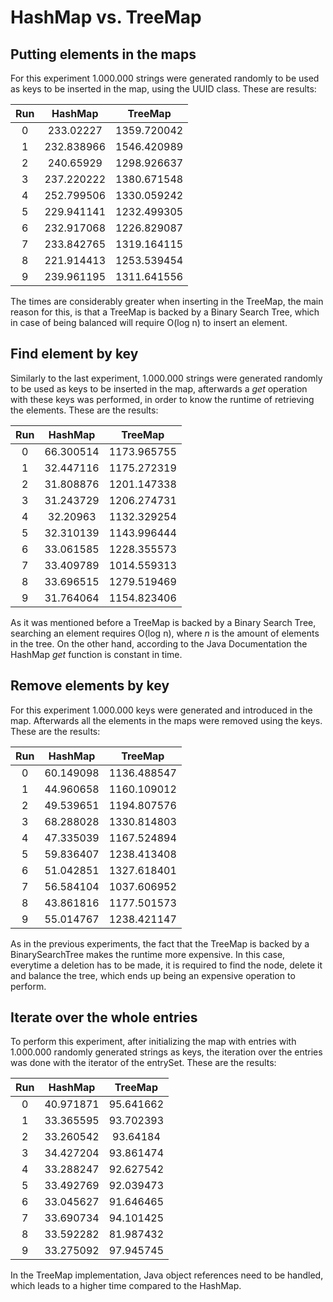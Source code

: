 # HashMap vs. TreeMap

## Putting elements in the maps

For this experiment 1.000.000 strings were generated randomly to be used as keys to be inserted in the map, using the UUID class. These are results: 

| Run  | HashMap | TreeMap |
| :--: | :-------: | :--------: |
| 0    |233.02227|1359.720042|
| 1    |232.838966|1546.420989|
| 2    |240.65929|1298.926637|
| 3    |237.220222|1380.671548|
| 4    |252.799506|1330.059242|
| 5    |229.941141|1232.499305|
| 6    |232.917068|1226.829087|
| 7    |233.842765|1319.164115|
| 8    |221.914413|1253.539454|
| 9    |239.961195|1311.641556|

The times are considerably greater when inserting in the TreeMap, the main reason for this, is that a TreeMap is backed by a Binary Search Tree, which in case of being balanced will require O(log n) to insert an element. 

## Find element by key

Similarly to the last experiment, 1.000.000 strings were generated randomly to be used as keys to be inserted in the map, afterwards a _get_ operation with these keys was performed, in order to know the runtime of retrieving the elements. These are the results:

| Run  | HashMap | TreeMap |
| :--: | :-------: | :--------: |
| 0    |66.300514|1173.965755|
| 1    |32.447116|1175.272319|
| 2    |31.808876|1201.147338|
| 3    |31.243729|1206.274731|
| 4    |32.20963|1132.329254|
| 5    |32.310139|1143.996444|
| 6    |33.061585|1228.355573|
| 7    |33.409789|1014.559313|
| 8    |33.696515|1279.519469|
| 9    |31.764064|1154.823406|

As it was mentioned before a TreeMap is backed by a Binary Search Tree, searching an element requires O(log n), where _n_ is the amount of elements in the tree. On the other hand, according to the Java Documentation the HashMap _get_ function is constant in time. 

## Remove elements by key

For this experiment 1.000.000 keys were generated and introduced in the map. Afterwards all the elements in the maps were removed using the keys. These are the results:

| Run  | HashMap | TreeMap |
| :--: | :-------: | :--------: |
| 0    |60.149098|1136.488547|
| 1    |44.960658|1160.109012|
| 2    |49.539651|1194.807576|
| 3    |68.288028|1330.814803|
| 4    |47.335039|1167.524894|
| 5    |59.836407|1238.413408|
| 6    |51.042851|1327.618401|
| 7    |56.584104|1037.606952|
| 8    |43.861816|1177.501573|
| 9    |55.014767|1238.421147|

As in the previous experiments, the fact that the TreeMap is backed by a BinarySearchTree makes the runtime more expensive. In this case, everytime a deletion has to be made, it is required to find the node, delete it and balance the tree, which ends up being an expensive operation to perform. 

## Iterate over the whole entries

To perform this experiment, after initializing the map with entries with 1.000.000 randomly generated strings as keys, the iteration over the entries was done with the iterator of the entrySet. These are the results:

| Run  | HashMap | TreeMap |
| :--: | :-------: | :--------: |
| 0    |40.971871|95.641662|
| 1    |33.365595|93.702393|
| 2    |33.260542|93.64184|
| 3    |34.427204|93.861474|
| 4    |33.288247|92.627542|
| 5    |33.492769|92.039473|
| 6    |33.045627|91.646465|
| 7    |33.690734|94.101425|
| 8    |33.592282|81.987432|
| 9    |33.275092|97.945745|

In the TreeMap implementation, Java object references need to be handled, which leads to a higher time compared to the HashMap.